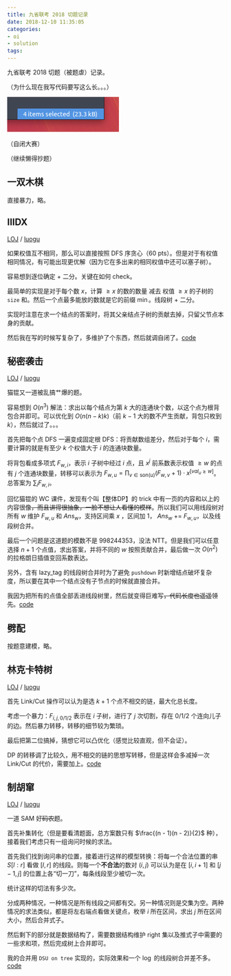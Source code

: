 ```yaml
---
title: 九省联考 2018 切题记录
date: 2018-12-10 11:35:05
categories:
- oi
- solution
tags:
---
```


九省联考 2018 切题（被题虐）记录。

（为什么现在我写代码要写这么长。。。）

![](/images/2018-12-10-long-code.png)

（自闭大赛）

<!--- more --->

（继续懒得抄题）

## 一双木棋

直接暴力，略。

## IIIDX

[LOJ](https://loj.ac/problem/2472) / [luogu](https://www.luogu.org/problemnew/show/P4364)

如果权值互不相同，那么可以直接按照 DFS 序贪心（60 pts）。但是对于有权值相同情况，有可能出现更优解（因为它在多出来的相同权值中还可以塞子树）。

容易想到逐位确定 + 二分。关键在如何 check。

最简单的实现是对于每个数 $x$，计算 $\ge x$ 的数的数量 减去 权值 $\ge x$ 的子树的 `size` 和。然后一个点最多能放的数就是它的前缀 $\min$。线段树 + 二分。

实现时注意在求一个结点的答案时，将其父亲结点子树的贡献去掉，只留父节点本身的贡献。

然后我在写的时候写复杂了，多维护了个东西，然后就调自闭了。[code](https://loj.ac/submission/276804)

## 秘密袭击

[LOJ](https://loj.ac/problem/2473) / [luogu](https://www.luogu.org/problemnew/show/P4365)

猫锟又一道被乱搞艹爆的题。

容易想到 $O(n^3)$ 解法：求出以每个结点为第 $k$ 大的连通块个数，以这个点为根背包合并即可。可以优化到 $O(n(n - k)k)$（前 $k - 1$ 大的数不产生贡献，背包只枚到 $k$），然后就过了。。。

首先把每个点 DFS 一遍变成固定根 DFS：将贡献数组差分，然后对于每个 $i$，需要计算的就是有至少 $k$ 个权值大于 $i$ 的连通块数量。

将背包看成多项式 $F_{w, i}$，表示 $i$ 子树中经过 $i$ 点，且 $x ^ j$ 前系数表示权值 $\ge w$ 的点有 $j$ 个连通块数量，转移可以表示为 $F_{w, u} = \prod_{v \in \text{son(u)}} (F_{w, v} + 1) \cdot x ^ {[val_u \ge w]}$。总答案为 $\sum_{i} F_{w, i}$。

回忆猫锟的 WC 课件，发现有个叫【整体DP】的 trick 中有一页的内容和以上的内容很像~~，而且讲得很抽象，一脸不想让人看懂的模样~~。所以我们可以用线段树对所有 $w$ 维护 $F_{w, u}$ 和 $Ans_{w}$，支持区间乘 $x$ ，区间加 $1$， $Ans_{w}$ += $F_{w, u}$，以及线段树合并。

最后一个问题是这道题的模数不是 $998244353$，没法 NTT。但是我们可以任意选择 $n + 1$ 个点值，求出答案，并将不同的 $w$ 按照贡献合并，最后做一次 $O(n^2)$ 的拉格朗日插值变回系数表达。

另外，含有 lazy\_tag 的线段树合并时为了避免 `pushdown` 时新增结点破坏复杂度，所以要在其中一个结点没有子节点的时候就直接合并。

我因为把所有的点值全部丢进线段树里，然后就变得巨难写~~，代码长度也遥遥领先~~。[code](https://loj.ac/submission/276139)

## 劈配

按题意建模，略。

## 林克卡特树

[LOJ](https://loj.ac/problem/2478) / [luogu](https://www.luogu.org/problemnew/show/P4383)

首先 Link/Cut 操作可以认为是选 $k + 1$ 个点不相交的链，最大化总长度。

考虑一个暴力：$F_{i, j, 0/1/2}$ 表示在 $i$ 子树，进行了 $j$ 次切割，存在 $0/1/2$ 个连向儿子的边。然后暴力转移，转移的细节较为繁琐。

最后把第二位搞掉，猜想它可以凸优化（感觉比较直观，但不会证）。

DP 的转移调了比较久，用不相交的链的思想写转移，但是这样会多减掉一次 Link/Cut 的代价，需要加上。[code](https://loj.ac/submission/280204)

## 制胡窜

[LOJ](https://loj.ac/problem/2479) / [luogu](https://www.luogu.org/problemnew/show/P4384)

一道 SAM 好~~码农~~题。

首先补集转化（但是要看清题面，总方案数只有 $\frac{(n - 1)(n - 2)}{2}$ 种），接着我们考虑只有一组询问时候的求法。

首先我们找到询问串的位置，接着进行这样的模型转换：将每一个合法位置的串 $S[l:r]$ 看做 $[l, r]$ 的线段。则每一个**不合法**的数对 $(i, j)$ 可以认为是在 $[i, i + 1]$ 和 $[j - 1, j]$ 的位置上各“切一刀”，每条线段至少被切一次。

统计这样的切法有多少次。

分成两种情况，一种情况是所有线段之间都有交。另一种情况则是交集为空。两种情况的求法类似，都是将左右端点看做关键点，枚举 $i$ 所在区间，求出 $j$ 所在区间大小，然后合并式子。

然后剩下的部分就是数据结构了，需要数据结构维护 $\text{right}$ 集以及推式子中需要的一些求和项，然后完成树上合并即可。

我的合并用 `DSU on tree` 实现的，实际效果和一个 $\log$ 的线段树合并差不多。[code](https://loj.ac/submission/284311)
